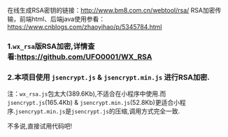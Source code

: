 在线生成RSA密钥的链接：http://www.bm8.com.cn/webtool/rsa/
RSA加密传输，前端html、后端java使用参看：https://www.cnblogs.com/zhaoyihao/p/5345784.html

### 1.`wx_rsa`版RSA加密,详情查看:https://github.com/UFO0001/WX_RSA

### 2.本项目使用 `jsencrypt.js` & `jsencrypt.min.js` 进行RSA加密.

注：`wx_rsa.js`包太大(389.6Kb),不适合在小程序中使用.而 `jsencrypt.js`(165.4Kb) & `jsencrypt.min.js`(52.8Kb)更适合小程序.`jsencrypt.min.js`是`jsencrypt.js`的压缩,调用方式完全一致.

不多说,直接试用代码吧!
